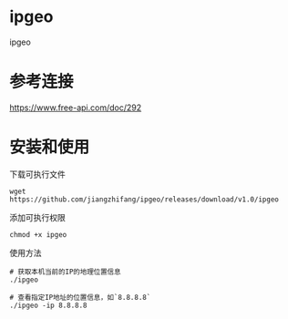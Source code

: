 # ipgeo
ipgeo

# 参考连接

https://www.free-api.com/doc/292

# 安装和使用

下载可执行文件
```
wget https://github.com/jiangzhifang/ipgeo/releases/download/v1.0/ipgeo
```

添加可执行权限
```
chmod +x ipgeo
```

使用方法
```
# 获取本机当前的IP的地理位置信息
./ipgeo

# 查看指定IP地址的位置信息，如`8.8.8.8`
./ipgeo -ip 8.8.8.8
```

